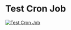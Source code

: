 #  Test Cron Job
[![Test Cron Job](https://github.com/vic4key/test_cron_job/actions/workflows/main.yml/badge.svg?branch=master)](https://github.com/vic4key/test_cron_job/actions/workflows/main.yml)

